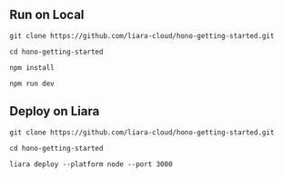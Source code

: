 ## Run on Local

```
git clone https://github.com/liara-cloud/hono-getting-started.git
```
```
cd hono-getting-started
```
```
npm install
```
```
npm run dev
```

## Deploy on Liara
```
git clone https://github.com/liara-cloud/hono-getting-started.git
```
```
cd hono-getting-started
```
```
liara deploy --platform node --port 3000
```